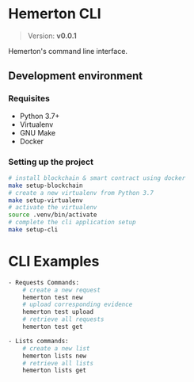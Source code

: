 # Hemerton CLI

> Version: **v0.0.1**

Hemerton's command line interface.

## Development environment

### Requisites

- Python 3.7+
- Virtualenv
- GNU Make
- Docker

### Setting up the project

```bash
# install blockchain & smart contract using docker
make setup-blockchain
# create a new virtualenv from Python 3.7
make setup-virtualenv
# activate the virtualenv
source .venv/bin/activate
# complete the cli application setup
make setup-cli
```

# CLI Examples

```bash
- Requests Commands:
    # create a new request
    hemerton test new
    # upload corresponding evidence
    hemerton test upload
    # retrieve all requests
    hemerton test get

- Lists commands:
    # create a new list
    hemerton lists new
    # retrieve all lists
    hemerton lists get
```
